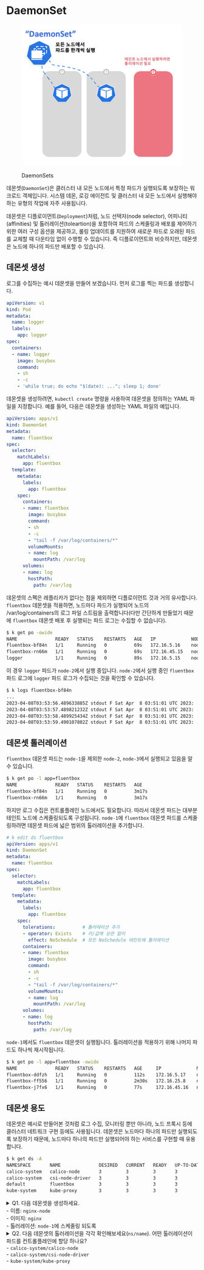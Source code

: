 # DaemonSet
<figure><img src="../../.gitbook/assets/cka/storage/daemonsets.jpeg" alt=""><figcaption><p>DaemonSets</p></figcaption></figure>

데몬셋(`DaemonSet`)은 클러스터 내 모든 노드에서 특정 파드가 실행되도록 보장하는 워크로드 객체입니다. 시스템 데몬, 로깅 에이전트 및 클러스터 내 모든 노드에서 실행해야 하는 유형의 작업에 자주 사용됩니다.

데몬셋은 디플로이먼트(`Deployment`)처럼, 노드 선택자(node selector), 어피니티(affinities) 및 톨러레이션(toleartion)을 포함하여 파드의 스케줄링과 배포를 제어하기 위한 여러 구성 옵션을 제공하고, 롤링 업데이트를 지원하여 새로운 파드로 오래된 파드를 교체할 때 다운타임 없이 수행할 수 있습니다. 즉 디플로이먼트와 비슷하지만, 데몬셋은 노드에 하나의 파드만 배포할 수 있습니다.

## 데몬셋 생성

로그를 수집하는 예시 데몬셋을 만들어 보겠습니다. 먼저 로그를 찍는 파드를 생성합니다.

```yaml
apiVersion: v1
kind: Pod
metadata:
  name: logger
  labels:
    app: logger
spec:
  containers:
  - name: logger
    image: busybox
    command:
    - sh
    - -c
    - 'while true; do echo "$(date): ..."; sleep 1; done'
```


데몬셋을 생성하려면, `kubectl create` 명령을 사용하여 데몬셋을 정의하는 YAML 파일을 지정합니다. 예를 들어, 다음은 데몬셋을 생성하는 YAML 파일의 예입니다.

```yaml
apiVersion: apps/v1
kind: DaemonSet
metadata:
  name: fluentbox
spec:
  selector:
    matchLabels:
      app: fluentbox
  template:
    metadata:
      labels:
        app: fluentbox
    spec:
      containers:
      - name: fluentbox
        image: busybox
        command:
        - sh
        - -c
        - "tail -f /var/log/containers/*"
        volumeMounts:
        - name: log
          mountPath: /var/log
      volumes:
      - name: log
        hostPath:
          path: /var/log
```

데몬셋의 스펙은 레플리카가 없다는 점을 제외하면 디플로이먼트 것과 거의 유사합니다. `fluentbox` 데몬셋을 적용하면, 노드마다 파드가 실행되어 노드의 /var/log/containers의 로그 파일 스트림을 출력합니다(다만 간단하게 만들었기 때문에 `fluentbox` 데몬셋 배포 후 실행되는 파드 로그는 수집할 수 없습니다).

```sh
$ k get po -owide
NAME              READY   STATUS    RESTARTS   AGE   IP             NODE     NOMINATED NODE   READINESS GATES
fluentbox-bf84n   1/1     Running   0          69s   172.16.5.16    node-2   <none>           <none>
fluentbox-rn66m   1/1     Running   0          69s   172.16.45.15   node-3   <none>           <none>
logger            1/1     Running   0          89s   172.16.5.15    node-2   <none>           <none>
```

이 경우 `logger` 파드가 `node-2`에서 실행 중입니다. `node-2`에서 실행 중인 `fluentbox` 파드 로그에 `logger` 파드 로그가 수집되는 것을 확인할 수 있습니다.

```sh
$ k logs fluentbox-bf84n
...
2023-04-08T03:53:56.489633885Z stdout F Sat Apr  8 03:51:01 UTC 2023: ...
2023-04-08T03:53:57.489821232Z stdout F Sat Apr  8 03:51:01 UTC 2023: ...
2023-04-08T03:53:58.489925434Z stdout F Sat Apr  8 03:51:01 UTC 2023: ...
2023-04-08T03:53:59.490107802Z stdout F Sat Apr  8 03:51:01 UTC 2023: ...
```

## 데몬셋 톨러레이션
`fluentbox` 데몬셋 파드는 `node-1`을 제외한 `node-2`, `node-3`에서 실행되고 있음을 알 수 있습니다.

```sh
$ k get po -l app=fluentbox
NAME              READY   STATUS    RESTARTS   AGE
fluentbox-bf84n   1/1     Running   0          3m17s
fluentbox-rn66m   1/1     Running   0          3m17s
```

하지만 로그 수집은 컨트롤플레인 노드에서도 필요합니다. 따라서 데몬셋 파드는 대부분 테인트 노드에 스케줄링되도록 구성됩니다. `node-1`에 `fluentbox` 데몬셋 파드를 스케줄링하려면 데몬셋 파드에 넓은 범위의 톨러레이션을 추가합니다.

```yaml
# k edit ds fluentbox
apiVersion: apps/v1
kind: DaemonSet
metadata:
  name: fluentbox
spec:
  selector:
    matchLabels:
      app: fluentbox
  template:
    metadata:
      labels:
        app: fluentbox
    spec:
      tolerations:          # 톨러레이션 추가
      - operator: Exists    # 키/값에 상관 없이
        effect: NoSchedule  # 모든 NoSchedule 테인트에 톨러레이션
      containers:
      - name: fluentbox
        image: busybox
        command:
        - sh
        - -c
        - "tail -f /var/log/containers/*"
        volumeMounts:
        - name: log
          mountPath: /var/log
      volumes:
      - name: log
        hostPath:
          path: /var/log
```

`node-1`에서도 `fluentbox` 데몬셋이 실행됩니다. 톨러레이션을 적용하기 위해 나머지 파드도 하나씩 재시작됩니다.

```sh
$ k get po -l app=fluentbox -owide
NAME              READY   STATUS    RESTARTS   AGE     IP             NODE     NOMINATED NODE   READINESS GATES
fluentbox-ddfzh   1/1     Running   0          112s    172.16.5.17    node-2   <none>           <none>
fluentbox-ff556   1/1     Running   0          2m30s   172.16.25.8    node-1   <none>           <none>
fluentbox-j7fx6   1/1     Running   0          77s     172.16.45.16   node-3   <none>           <none>
```


## 데몬셋 용도
데몬셋은 예시로 만들어본 것처럼 로그 수집, 모니터링 뿐만 아니라, 노드 프록시 등에 클러스터 네트워크 구현 등에도 사용됩니다. 데몬셋은 노드마다 하나의 파드만 실행되도록 보장하기 때문에, 노드마다 하나의 파드만 실행되어야 하는 서비스를 구현할 때 유용합니다.

```sh
$ k get ds -A
NAMESPACE       NAME              DESIRED   CURRENT   READY   UP-TO-DATE   AVAILABLE   NODE SELECTOR            AGE
calico-system   calico-node       3         3         3       3            3           kubernetes.io/os=linux   11h
calico-system   csi-node-driver   3         3         3       3            3           kubernetes.io/os=linux   11h
default         fluentbox         3         3         3       3            3           <none>                   15m
kube-system     kube-proxy        3         3         3       3            3           kubernetes.io/os=linux   11h
```


<details>
<summary>Q1. 다음 데몬셋을 생성하세요.
<br> - 이름: <code>nginx-node</code>
<br> - 이미지: <code>nginx</code>
<br> - 톨러레이션: <code>node-1</code>에 스케줄링 되도록
</summary>

```yaml
apiVersion: apps/v1
kind: DaemonSet
metadata:
  name: nginx-node
spec:
  selector:
    matchLabels:
      app: nginx-node
  template:
    metadata:
      labels:
        app: nginx-node
    spec:
      tolerations:
      - key: node-role.kubernetes.io/control-plane
        operator: Exists
        effect: NoSchedule
      containers:
      - name: nginx-node
        image: nginx
```

</details>

<details>
<summary>Q2. 다음 데몬셋의 톨러레이션을 각각 확인해보세요(<code>ns/name</code>). 어떤 톨러레이션이 파드를 컨트롤플레인에 할당 하나요?
<br> - <code>calico-system/calico-node</code>
<br> - <code>calico-system/csi-node-driver</code>
<br> - <code>kube-system/kube-proxy</code>
</summary>

```sh
# calico-system/calico-node
$ k -n calico-system get ds calico-node  -oyaml | yq .spec.template.spec.tolerations
- key: CriticalAddonsOnly
  operator: Exists
- effect: NoSchedule # 컨트롤플레인에서 실행되게 함
  operator: Exists
- effect: NoExecute
  operator: Exists

# calico-system/csi-node-driver
$ k -n calico-system get ds csi-node-driver  -oyaml | yq .spec.template.spec.tolerations
- key: CriticalAddonsOnly
  operator: Exists
- effect: NoSchedule # 컨트롤플레인에서 실행되게 함
  operator: Exists
- effect: NoExecute
  operator: Exists

# kube-system/kube-proxy
$ k -n kube-system get ds kube-proxy  -oyaml | yq .spec.template.spec.tolerations
- operator: Exists # 컨트롤플레인에서 실행되게 함
```

</details>
